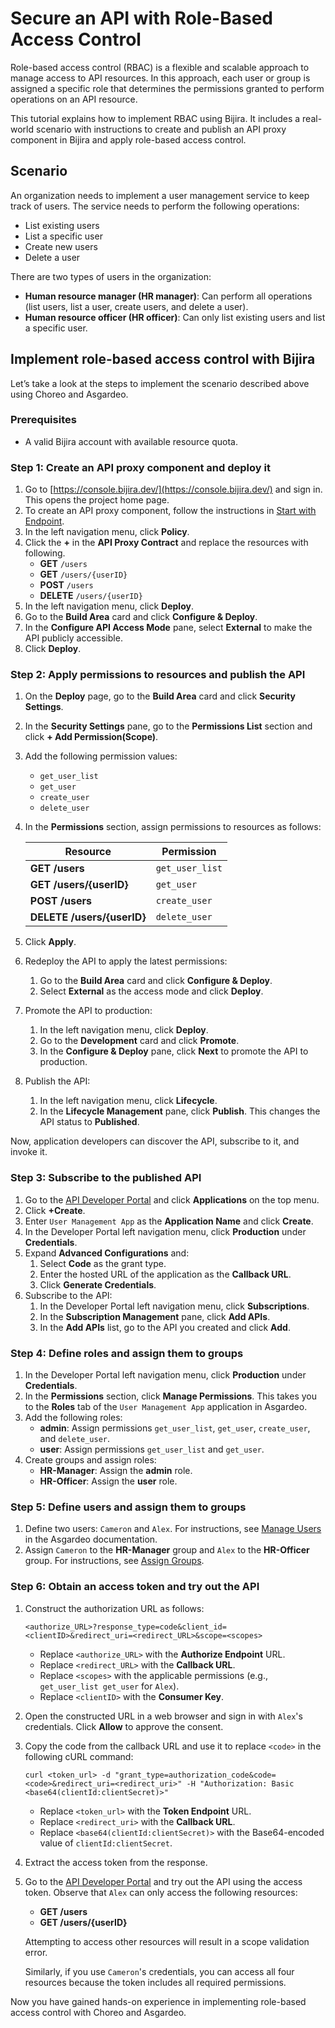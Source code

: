 # Secure an API with Role-Based Access Control

Role-based access control (RBAC) is a flexible and scalable approach to manage access to API resources. In this approach, each user or group is assigned a specific role that determines the permissions granted to perform operations on an API resource.

This tutorial explains how to implement RBAC using Bijira. It includes a real-world scenario with instructions to create and publish an API proxy component in Bijira and apply role-based access control.

## Scenario

An organization needs to implement a user management service to keep track of users. The service needs to perform the following operations:

- List existing users
- List a specific user
- Create new users
- Delete a user

There are two types of users in the organization:

- **Human resource manager (HR manager)**: Can perform all operations (list users, list a user, create users, and delete a user).
- **Human resource officer (HR officer)**: Can only list existing users and list a specific user.

## Implement role-based access control with Bijira

Let’s take a look at the steps to implement the scenario described above using Choreo and Asgardeo.

### Prerequisites

- A valid Bijira account with available resource quota.

### Step 1: Create an API proxy component and deploy it

1. Go to [https://console.bijira.dev/](https://console.bijira.dev/) and sign in. This opens the project home page.
2. To create an API proxy component, follow the instructions in [Start with Endpoint](../create-api-proxy/my-apis/start-with-endpoint.md).
3. In the left navigation menu, click **Policy**.
4. Click the **+** in the **API Proxy Contract** and replace the resources with following.
    - **GET** `/users`
    - **GET** `/users/{userID}`
    - **POST** `/users`
    - **DELETE** `/users/{userID}`
5. In the left navigation menu, click **Deploy**.
6. Go to the **Build Area** card and click **Configure & Deploy**.
7. In the **Configure API Access Mode** pane, select **External** to make the API publicly accessible.
8. Click **Deploy**.

### Step 2: Apply permissions to resources and publish the API

1. On the **Deploy** page, go to the **Build Area** card and click **Security Settings**.
2. In the **Security Settings** pane, go to the **Permissions List** section and click **+ Add Permission(Scope)**.
3. Add the following permission values:
    - `get_user_list`
    - `get_user`
    - `create_user`
    - `delete_user`
4. In the **Permissions** section, assign permissions to resources as follows:

    | **Resource**             | **Permission** |
    |--------------------------|----------------|
    | **GET /users**           | `get_user_list`|
    | **GET /users/{userID}**  | `get_user`     |
    | **POST /users**          | `create_user`  |
    | **DELETE /users/{userID}**| `delete_user`  |

5. Click **Apply**.
6. Redeploy the API to apply the latest permissions:
    1. Go to the **Build Area** card and click **Configure & Deploy**.
    2. Select **External** as the access mode and click **Deploy**.
7. Promote the API to production:
    1. In the left navigation menu, click **Deploy**.
    2. Go to the **Development** card and click **Promote**.
    3. In the **Configure & Deploy** pane, click **Next** to promote the API to production.
8. Publish the API:
    1. In the left navigation menu, click **Lifecycle**.
    2. In the **Lifecycle Management** pane, click **Publish**. This changes the API status to **Published**.

Now, application developers can discover the API, subscribe to it, and invoke it.

### Step 3: Subscribe to the published API

1. Go to the [API Developer Portal](https://devportal.choreo.dev/) and click **Applications** on the top menu.
2. Click **+Create**.
3. Enter `User Management App` as the **Application Name** and click **Create**.
4. In the Developer Portal left navigation menu, click **Production** under **Credentials**.
5. Expand **Advanced Configurations** and:
    1. Select **Code** as the grant type.
    2. Enter the hosted URL of the application as the **Callback URL**.
    3. Click **Generate Credentials**.
6. Subscribe to the API:
    1. In the Developer Portal left navigation menu, click **Subscriptions**.
    2. In the **Subscription Management** pane, click **Add APIs**.
    3. In the **Add APIs** list, go to the API you created and click **Add**.

### Step 4: Define roles and assign them to groups

1. In the Developer Portal left navigation menu, click **Production** under **Credentials**.
2. In the **Permissions** section, click **Manage Permissions**. This takes you to the **Roles** tab of the `User Management App` application in Asgardeo.
3. Add the following roles:
    - **admin**: Assign permissions `get_user_list`, `get_user`, `create_user`, and `delete_user`.
    - **user**: Assign permissions `get_user_list` and `get_user`.
4. Create groups and assign roles:
    - **HR-Manager**: Assign the **admin** role.
    - **HR-Officer**: Assign the **user** role.

### Step 5: Define users and assign them to groups

1. Define two users: `Cameron` and `Alex`. For instructions, see [Manage Users](https://wso2.com/asgardeo/docs/guides/users/manage-customers/#onboard-a-user) in the Asgardeo documentation.
2. Assign `Cameron` to the **HR-Manager** group and `Alex` to the **HR-Officer** group. For instructions, see [Assign Groups](https://wso2.com/asgardeo/docs/guides/users/manage-customers/#assign-groups).

### Step 6: Obtain an access token and try out the API

1. Construct the authorization URL as follows:

    ```
    <authorize_URL>?response_type=code&client_id=<clientID>&redirect_uri=<redirect_URL>&scope=<scopes>
    ```

    - Replace `<authorize_URL>` with the **Authorize Endpoint** URL.
    - Replace `<redirect_URL>` with the **Callback URL**.
    - Replace `<scopes>` with the applicable permissions (e.g., `get_user_list get_user` for `Alex`).
    - Replace `<clientID>` with the **Consumer Key**.

2. Open the constructed URL in a web browser and sign in with `Alex`'s credentials. Click **Allow** to approve the consent.
3. Copy the code from the callback URL and use it to replace `<code>` in the following cURL command:

    ```
    curl <token_url> -d "grant_type=authorization_code&code=<code>&redirect_uri=<redirect_uri>" -H "Authorization: Basic <base64(clientId:clientSecret)>"
    ```

    - Replace `<token_url>` with the **Token Endpoint** URL.
    - Replace `<redirect_uri>` with the **Callback URL**.
    - Replace `<base64(clientId:clientSecret)>` with the Base64-encoded value of `clientId:clientSecret`.

4. Extract the access token from the response.
5. Go to the [API Developer Portal](https://devportal.choreo.dev/) and try out the API using the access token. Observe that `Alex` can only access the following resources:
    - **GET /users**
    - **GET /users/{userID}**

    Attempting to access other resources will result in a scope validation error.

    Similarly, if you use `Cameron`'s credentials, you can access all four resources because the token includes all required permissions.

Now you have gained hands-on experience in implementing role-based access control with Choreo and Asgardeo.

